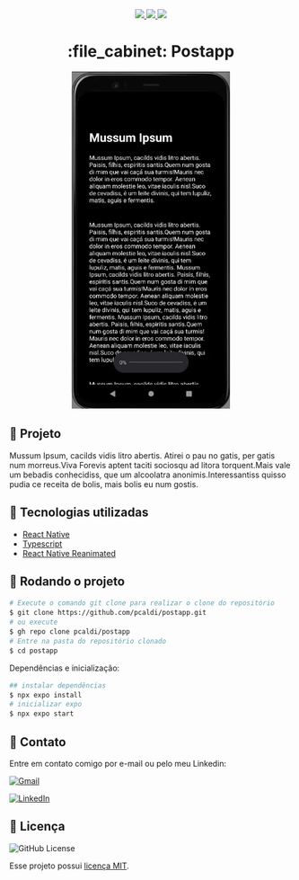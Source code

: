 <div align="center">
   <a href="#-tecnologias-utilizadas">
      <img src="https://img.shields.io/badge/react_native-%2320232a.svg?style=for-the-badge&logo=react&logoColor=%2361DAFB" />
      <img src="https://img.shields.io/badge/typescript-%23007ACC.svg?style=for-the-badge&logo=typescript&logoColor=white" />
      <img src="https://img.shields.io/badge/expo-1C1E24?style=for-the-badge&logo=expo&logoColor=#D04A37" />
   </a>
</div>
                                                                     
<h1 align="center">:file_cabinet: Postapp</h1>  

<p  align="center">
  <img height="600" src="src/assets/to-readme/postapp.gif"/>
</p>
                                                             


## :memo: Projeto
Mussum Ipsum, cacilds vidis litro abertis. Atirei o pau no gatis, per gatis num morreus.Viva Forevis aptent taciti sociosqu ad litora torquent.Mais vale um bebadis conhecidiss, que um alcoolatra anonimis.Interessantiss quisso pudia ce receita de bolis, mais bolis eu num gostis.



## :wrench: Tecnologias utilizadas
* [React Native](https://reactnative.dev/)
* [Typescript](https://www.typescriptlang.org/)
* [React Native Reanimated](https://docs.expo.dev/versions/latest/sdk/reanimated/)

## :rocket: Rodando o projeto

```bash
# Execute o comando git clone para realizar o clone do repositório
$ git clone https://github.com/pcaldi/postapp.git
# ou execute
$ gh repo clone pcaldi/postapp
# Entre na pasta do repositório clonado
$ cd postapp
```

Dependências e inicialização:

```bash
## instalar dependências
$ npx expo install
# inicializar expo
$ npx expo start
```
## 📲 Contato

Entre em contato comigo por e-mail ou pelo meu Linkedin:

<a href="mailto:pcaldi@gmail.com"><img src="https://img.shields.io/badge/Gmail-D14836?style=for-the-badge&logo=gmail&logoColor=white" alt="Gmail"/></a>

<a href="https://www.linkedin.com/in/pcaldi/"><img src="https://img.shields.io/badge/linkedin%20-%230077B5.svg?&style=for-the-badge&logo=linkedin&logoColor=white" alt="LinkedIn"/></a>


## :closed_book: Licença
<a>
  <img alt="GitHub License" src="https://img.shields.io/github/license/mathrb22/IgniteLab-Design-System">
</a>

Esse projeto possui [licença MIT](./LICENSE).


